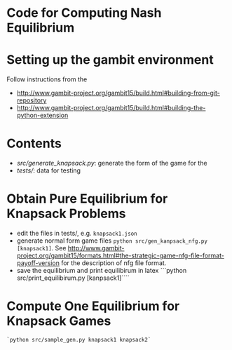 Code for Computing Nash Equilibrium 
=======

# Setting up the gambit environment
Follow instructions from the 
- http://www.gambit-project.org/gambit15/build.html#building-from-git-repository
- http://www.gambit-project.org/gambit15/build.html#building-the-python-extension

# Contents  
- *src/generate_knapsack.py*: generate the form of the game for the 
- *tests/*: data for testing 

# Obtain Pure Equilibrium for Knapsack Problems 
- edit the files in tests/, e.g. `knapsack1.json`
- generate normal form game files `python src/gen_kanpsack_nfg.py [knapsack1]`. See http://www.gambit-project.org/gambit15/formats.html#the-strategic-game-nfg-file-format-payoff-version for the description of nfg file format. 
- save the equilibrium and print equilibirum in latex ```python src/print_equilibirum.py [kanpsack1]````

# Compute One Equilibrium for Knapsack Games 
    `python src/sample_gen.py knapsack1 knapsack2`
